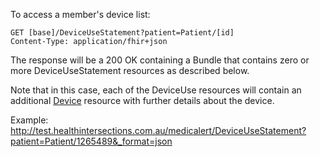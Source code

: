 
To access a member's device list:

~~~~~~~~~~~~
GET [base]/DeviceUseStatement?patient=Patient/[id]
Content-Type: application/fhir+json
~~~~~~~~~~~~

The response will be a 200 OK containing a Bundle that contains zero or more 
DeviceUseStatement resources as described below.

Note that in this case, each of the DeviceUse resources will contain an 
additional <a href="StructureDefinition-Device.html">Device</a> resource with further details about the device. 

Example: <http://test.healthintersections.com.au/medicalert/DeviceUseStatement?patient=Patient/1265489&_format=json>

